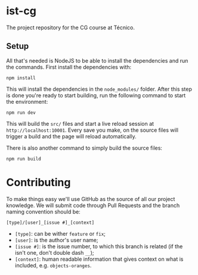 # ist-cg

The project repository for the CG course at Técnico.

## Setup

All that's needed is NodeJS to be able to install the dependencies and run the commands. First install the dependencies with:

```
npm install
```

This will install the dependencies in the `node_modules/` folder. After this step is done you're ready to start building, run the following command to start the environment:

```
npm run dev
```

This will build the `src/` files and start a live reload session at `http://localhost:10001`. Every save you make, on the source files will trigger a build and the page will reload automatically.

There is also another command to simply build the source files:

```
npm run build
```

# Contributing

To make things easy we'll use GitHub as the source of all our project knowledge. We will submit code through Pull Requests and the branch naming convention should be:

```
[type]/[user]_[issue #]_[context]
```

- `[type]`: can be wither `feature` or `fix`;
- `[user]`: is the author's user name;
- `[issue #]`: is the issue number, to which this branch is related (if the isn't one, don't double dash `__`);
- `[context]`: human readable information that gives context on what is included, e.g. `objects-oranges`.
